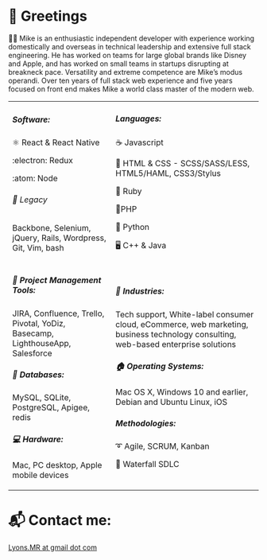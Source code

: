 <!-- https://awes0mem4n.github.io/emojis-github.html -->
# :vulcan_salute: Greetings
:man_technologist: Mike is an enthusiastic independent developer with experience working domestically and overseas in technical leadership and extensive full stack engineering. He has worked on teams for large global brands like Disney and Apple, and has worked on small teams in startups disrupting at breakneck pace. Versatility and extreme competence are Mike’s modus operandi. Over ten years of full stack web experience and five years focused on front end makes Mike a world class master of the modern web.

<table><tr>
  <td>

##### Software:
:atom_symbol: React & React Native

:electron: Redux

:atom: Node

###### :book: Legacy 
Backbone, Selenium, jQuery, Rails, Wordpress, Git, Vim, bash

</td><td>

##### Languages: 
:coffee: Javascript

:memo: HTML & CSS - SCSS/SASS/LESS, HTML5/HAML, CSS3/Stylus

:gem: Ruby

:elephant:PHP

:snake: Python

:desktop_computer: C++ & Java

</td>
</tr>
<!--</table>-->
<tr>
  <td>

##### :office: Project Management Tools:
JIRA, Confluence, Trello, Pivotal, YoDiz, Basecamp, LighthouseApp, Salesforce

##### :floppy_disk: Databases: 
MySQL, SQLite, PostgreSQL, Apigee, redis

##### :computer: Hardware: 
Mac, PC desktop, Apple mobile devices

</td><td>

##### :necktie: Industries: 
Tech support, White-label consumer cloud, eCommerce, web marketing, business technology consulting, web-based enterprise solutions

##### :house: Operating Systems: 
Mac OS X, Windows 10 and earlier, Debian and Ubuntu Linux, iOS

##### Methodologies: 
:curly_loop: Agile, SCRUM, Kanban

:book: Waterfall SDLC

  </td>
</tr>
</table>

# :mailbox_with_mail: Contact me: 
[Lyons.MR at gmail dot com](mailto:lyons.mr@gmail.com)
